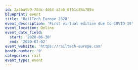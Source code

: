 ```yaml
---
id: 2a5ba9b9-78dc-4d64-a2a6-8f51c86a789a
blueprint: event
title: 'RailTech Europe 2020'
event_description: 'First virtual edition due to COVID-19'
event_location: Online
event_date_field:
  start: '2020-06-30'
  end: '2020-07-02'
event_website: 'https://railtech-europe.com'
booth_number: '0'
categories: rail
event_type: event
---
```

